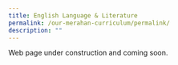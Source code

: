 ```yaml
---
title: English Language & Literature
permalink: /our-merahan-curriculum/permalink/
description: ""
---
```

Web page under construction and coming soon.